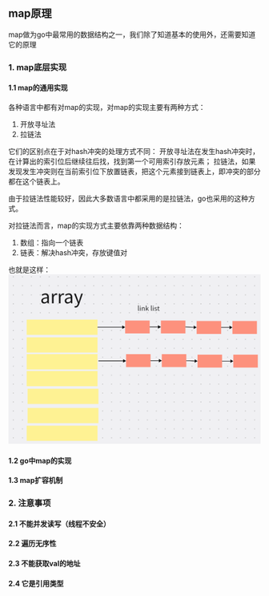 ## map原理
map做为go中最常用的数据结构之一，我们除了知道基本的使用外，还需要知道它的原理

### 1. map底层实现
#### 1.1 map的通用实现
各种语言中都有对map的实现，对map的实现主要有两种方式：
1. 开放寻址法
2. 拉链法

它们的区别点在于对hash冲突的处理方式不同：
开放寻址法在发生hash冲突时，在计算出的索引位后继续往后找，找到第一个可用索引存放元素； 
拉链法，如果发现发生冲突则在当前索引位下放置链表，把这个元素接到链表上，即冲突的部分都在这个链表上。

由于拉链法性能较好，因此大多数语言中都采用的是拉链法，go也采用的这种方式。

对拉链法而言，map的实现方式主要依靠两种数据结构：
1. 数组：指向一个链表
2. 链表：解决hash冲突，存放键值对

也就是这样：
![alt text](image.png)
#### 1.2 go中map的实现
#### 1.3 map扩容机制

### 2. 注意事项
#### 2.1 不能并发读写（线程不安全）
#### 2.2 遍历无序性
#### 2.3 不能获取val的地址
#### 2.4 它是引用类型
